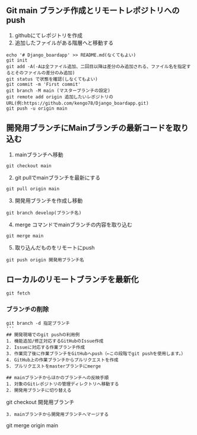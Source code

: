 ## Git main ブランチ作成とリモートレポジトリへのpush
1. githubにてレポジトリを作成
2. 追加したファイルがある階層へと移動する
```
echo '# Django_boardapp' >> README.md(なくてもよい)
git init
git add -A(-Aは全ファイル追加、二回目以降は差分のみ追加される、ファイル名を指定するとそのファイルの差分のみ追加)
git status で状態を確認(しなくてもよい)
git commit -m 'First commit'
git branch -M main (マスターブランチの設定)
git remote add origin 追加したいレポジトリのURL(例:https://github.com/kengo78/Django_boardapp.git)
git push -u origin main
```
## 開発用ブランチにMainブランチの最新コードを取り込む
1. mainブランチへ移動
```
git checkout main
```
2. git pullでmainブランチを最新にする
```
git pull origin main
```
3. 開発用ブランチを作成し移動
```
git branch develop(ブランチ名)
```
4. merge コマンドでmainブランチの内容を取り込む
```
git merge main
```
5. 取り込んだものをリモートにpush
```
git push origin 開発用ブランチ名
```

## ローカルのリモートブランチを最新化
```
git fetch
```

### ブランチの削除
```
git branch -d 指定ブランチ
'''
## 開発現場でのgit pushの利用例
1. 機能追加/修正対応するGitHubのIssue作成
2. Issueに対応する作業ブランチ作成
3. 作業完了後に作業ブランチをGitHubへpush（←この段階でgit pushを使用します。）
4. GitHub上の作業ブランチからプルリクエストを作成
5. プルリクエストをmasterブランチにmerge

## mainブランチからほかのブランチへの反映手順
1. 対象のGitレポジトリの管理ディレクトリへ移動する
2. 開発用ブランチに切り替える
```
git checkout 開発用ブランチ
```
3. mainブランチから開発用ブランチへマージする
```
git merge origin main
```
